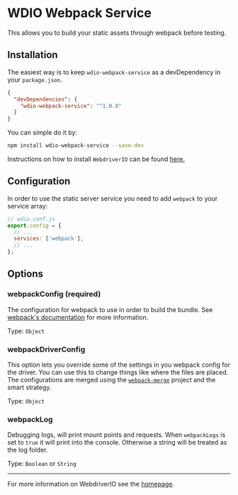 # WDIO Webpack Service

This allows you to build your static assets through webpack before testing.

## Installation

The easiest way is to keep `wdio-webpack-service` as a devDependency in your `package.json`.

```json
{
  "devDependencies": {
    "wdio-webpack-service": "^1.0.0"
  }
}
```

You can simple do it by:

```bash
npm install wdio-webpack-service --save-dev
```

Instructions on how to install `WebdriverIO` can be found [here.](http://webdriver.io/guide/getstarted/install.html)

## Configuration

In order to use the static server service you need to add `webpack` to your service array:

```js
// wdio.conf.js
export.config = {
  // ...
  services: ['webpack'],
  // ...
};
```

## Options

### webpackConfig (required)

The configuration for webpack to use in order to build the bundle. See [webpack's documentation](http://webpack.github.io/docs/configuration.html) for more information.

Type: `Object`

### webpackDriverConfig

This option lets you override some of the settings in you webpack config for the driver. You can use this to change things like where the files are placed. The configurations are merged using the [`webpack-merge`](https://github.com/survivejs/webpack-merge) project and the smart strategy.

Type: `Object`

### webpackLog

Debugging logs, will print mount points and requests. When `webpackLogs` is set to `true` it will print into the console. Otherwise a string will be treated as the log folder.

Type: `Boolean` or `String`

----

For more information on WebdriverIO see the [homepage](http://webdriver.io).
